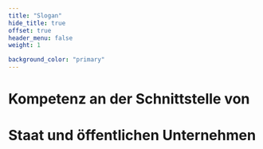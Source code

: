 ```yaml
---
title: "Slogan"
hide_title: true
offset: true
header_menu: false
weight: 1

background_color: "primary"
---
```

# Kompetenz an der Schnittstelle von 
# Staat und öffentlichen Unternehmen
